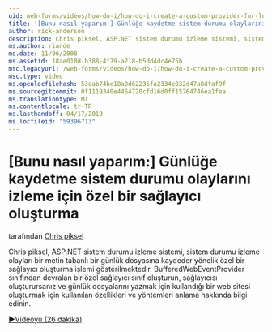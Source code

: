 ```yaml
---
uid: web-forms/videos/how-do-i/how-do-i-create-a-custom-provider-for-logging-health-monitoring-events
title: '[Bunu nasıl yaparım:] Günlüğe kaydetme sistem durumu olaylarını izleme için özel bir sağlayıcı oluşturma | Microsoft Docs'
author: rick-anderson
description: Chris piksel, ASP.NET sistem durumu izleme sistemi, sistem durumu izleme olayları bir metin tabanlı bir günlük dosyasına kaydeder yönelik özel bir sağlayıcı oluşturma işlemi gösterilmektedir. Le...
ms.author: riande
ms.date: 11/06/2008
ms.assetid: 18ae018d-b388-4f79-a218-b5dd4dc4e75b
msc.legacyurl: /web-forms/videos/how-do-i/how-do-i-create-a-custom-provider-for-logging-health-monitoring-events
msc.type: video
ms.openlocfilehash: 53eab74be18a8d62235fa2334e032d47a8dfaf9f
ms.sourcegitcommit: 0f1119340e4464720cfd16d0ff15764746ea1fea
ms.translationtype: MT
ms.contentlocale: tr-TR
ms.lasthandoff: 04/17/2019
ms.locfileid: "59396713"
---
```

# <a name="how-do-i-create-a-custom-provider-for-logging-health-monitoring-events"></a>[Bunu nasıl yaparım:] Günlüğe kaydetme sistem durumu olaylarını izleme için özel bir sağlayıcı oluşturma

tarafından [Chris piksel](https://twitter.com/chrispels)

Chris piksel, ASP.NET sistem durumu izleme sistemi, sistem durumu izleme olayları bir metin tabanlı bir günlük dosyasına kaydeder yönelik özel bir sağlayıcı oluşturma işlemi gösterilmektedir. BufferedWebEventProvider sınıfından devralan bir özel sağlayıcı sınıf oluşturun, sağlayıcısı oluşturursanız ve günlük dosyalarını yazmak için kullandığı bir web sitesi oluşturmak için kullanılan özellikleri ve yöntemleri anlama hakkında bilgi edinin.

[&#9654;Videoyu (26 dakika)](https://channel9.msdn.com/Blogs/ASP-NET-Site-Videos/how-do-i-create-a-custom-provider-for-logging-health-monitoring-events)
